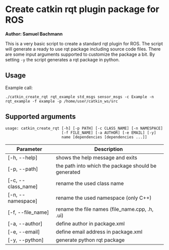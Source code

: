# Create catkin rqt plugin package for ROS

**Author: Samuel Bachmann**

This is a very basic script to create a standard rqt plugin for ROS.
The script will generate a ready to use rqt package including source code files.
There are some input arguments supported to customize the package a bit. 
By setting `-y` the script generates a rqt package in python.

## Usage

Example call:

    ./catkin_create_rqt rqt_example std_msgs sensor_msgs -c Example -n rqt_example -f example -p /home/user/catkin_ws/src

## Supported arguments

    usage: catkin_create_rqt [-h] [-p PATH] [-c CLASS_NAME] [-n NAMESPACE]
                             [-f FILE_NAME] [-a AUTHOR] [-e EMAIL] [-y]
                             name [dependencies [dependencies ...]]


| Parameter           | Description                                          |
| ------------------- | ---------------------------------------------------- |
| [-h, --help]        | shows the help message and exits                     |
| [-p, --path]        | the path into which the package should be generated  |
| [-c, --class_name]  | rename the used class name                           |
| [-n, --namespace]   | rename the used namespace (only C++)                 |
| [-f, --file_name]   | rename the file names (file_name.cpp, .h, .ui)       |
| [-a, --author]      | define author in package.xml                         |
| [-e, --email]       | define email address in package.xml                  |
| [-y, --python]      | generate python rqt package                          |
